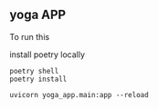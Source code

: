 ## yoga APP

To run this 

install poetry locally 

```
poetry shell 
poetry install 

uvicorn yoga_app.main:app --reload       

```